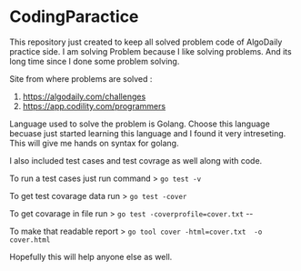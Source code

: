 # CodingParactice 

This repository just created to keep all solved problem code of AlgoDaily practice side. I am solving Problem because I like solving problems. And its long time since I done some problem solving.  

Site from where problems are solved : 

1. https://algodaily.com/challenges
2. https://app.codility.com/programmers


Language used to solve the problem is Golang. Choose this language becuase just started learning this language and I found it very intreseting. This will give me hands on syntax for golang.

I also included test cases and test covrage as well along with code. 

To run a test cases just run command  > `go test -v`

To get test covarage data run > `go test -cover`

To get covarage in file run > `go test -coverprofile=cover.txt` --<This name coud be anything you want>
 
To make that readable report > `go tool cover -html=cover.txt  -o cover.html`



Hopefully this will help anyone else as well.
 

